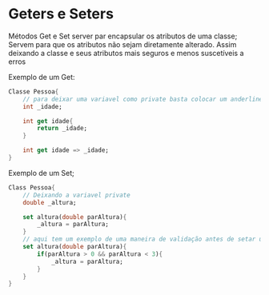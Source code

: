 # Geters e Seters

Métodos Get e Set server par encapsular os atributos de uma classe; Servem para que os atributos não sejam diretamente alterado. Assim deixando a classe e seus atributos mais seguros e menos suscetíveis  a erros

Exemplo de um Get:

```dart
Classe Pessoa{
	// para deixar uma variavel como private basta colocar um anderline
	int _idade;

	int get idade{
		return _idade;
	}

	int get idade => _idade;
}
```

Exemplo de um Set;

```dart
Class Pessoa{
	// Deixando a variavel private 
	double _altura;

	set altura(double parAltura){
		_altura = parAltura;
	}
	// aqui tem um exemplo de uma maneira de validação antes de setar uum valor a varivel
	set altura(double parAltura){
		if(parAltura > 0 && parAltura < 3){
			_altura = parAltura;
		}
	}
}
```
